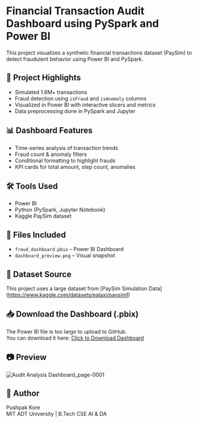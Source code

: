 # Financial Transaction Audit Dashboard using PySpark and Power BI

This project visualizes a synthetic financial transactions dataset (PaySim) to detect fraudulent behavior using Power BI and PySpark.

## 📌 Project Highlights
- Simulated 1.6M+ transactions
- Fraud detection using `isFraud` and `isAnomaly` columns
- Visualized in Power BI with interactive slicers and metrics
- Data preprocessing done in PySpark and Jupyter

## 📊 Dashboard Features
- Time-series analysis of transaction trends
- Fraud count & anomaly filters
- Conditional formatting to highlight frauds
- KPI cards for total amount, step count, anomalies

## 🛠️ Tools Used
- Power BI
- Python (PySpark, Jupyter Notebook)
- Kaggle PaySim dataset

## 📁 Files Included
- `fraud_dashboard.pbix` – Power BI Dashboard
- `dashboard_preview.png` – Visual snapshot

## 📂 Dataset Source
This project uses a large dataset from [PaySim Simulation Data] (https://www.kaggle.com/datasets/ealaxi/paysim1)

## 📥 Download the Dashboard (.pbix)

The Power BI file is too large to upload to GitHub.  
You can download it here: [Click to Download Dashboard](https://drive.google.com/drive/u/0/folders/1hkMPG0IUVRoZH3YKDGJWBDHCYNK5iWkf)

## 📷 Preview
![Audit Analysis Dashboard_page-0001](https://github.com/user-attachments/assets/106c3cf5-b742-44bb-8dab-e036282d2b3b)


## 🚀 Author
Pushpak Kore  
MIT ADT University | B.Tech CSE AI & DA

